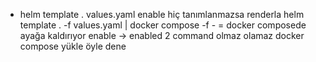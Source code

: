- helm template . values.yaml
enable hiç tanımlanmazsa renderla
helm template . -f values.yaml | docker compose -f - = docker composede ayağa kaldırıyor
enable -> enabled
2 command olmaz olamaz
docker compose yükle öyle dene